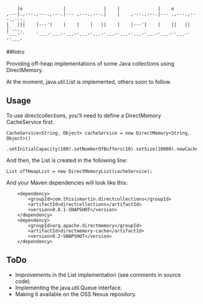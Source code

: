 
                                                                             
        |o               |              |    |              |    o               
    ,---|.,---.,---.,---.|--- ,---.,---.|    |    ,---.,---.|--- .,---.,---.,---.
    |   |||    |---'|    |    |    |   ||    |    |---'|    |    ||   ||   |`---.
    `---'``    `---'`---'`---'`---'`---'`---'`---'`---'`---'`---'``---'`   '`---'
                                                                                 

##Intro

Providing off-heap implementations of some Java collections using DirectMemory.

At the moment, java.util.List is implemented, others soon to follow.

## Usage

To use directcollections, you'll need to define a DirectMemory CacheService first.

	CacheService<String, Object> cacheService = new DirectMemory<String, Object>()
			.setInitialCapacity(100).setNumberOfBuffers(10).setSize(10000).newCacheService();

And then, the List is created in the following line:

	List offHeapList = new DirectMemoryList(cacheService);

And your Maven dependencies will look like this:

		<dependency>
			<groupId>com.thisismartin.directcollections</groupId>
			<artifactId>directcollections</artifactId>
			<version>0.0.1-SNAPSHOT</version>
		</dependency>
		<dependency>
			<groupId>org.apache.directmemory</groupId>
			<artifactId>directmemory-cache</artifactId>
			<version>0.2-SNAPSHOT</version>
		</dependency>

## ToDo

 - Improvements in the List implementation (see comments in source code).
 - Implementing the java.util.Queue interface.
 - Making it available on the OSS Nexus repository.